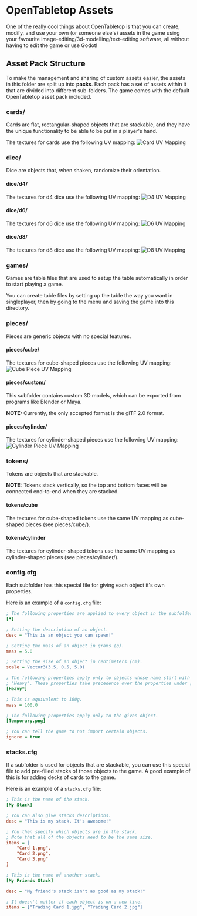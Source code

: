 # OpenTabletop Assets

One of the really cool things about OpenTabletop is that you can create,
modify, and use your own (or someone else's) assets in the game using your
favourite image-editing/3d-modelling/text-editing software, all without having
to edit the game or use Godot!

## Asset Pack Structure

To make the management and sharing of custom assets easier, the assets in this
folder are split up into **packs**. Each pack has a set of assets within it
that are divided into different sub-folders. The game comes with the default
OpenTabletop asset pack included.

### cards/

Cards are flat, rectangular-shaped objects that are stackable, and they have
the unique functionality to be able to be put in a player's hand.

The textures for cards use the following UV mapping:
![Card UV Mapping](OpenTabletop/cards/Template.svg)

### dice/

Dice are objects that, when shaken, randomize their orientation.

#### dice/d4/

The textures for d4 dice use the following UV mapping:
![D4 UV Mapping](OpenTabletop/dice/d4/Template.svg)

#### dice/d6/

The textures for d6 dice use the following UV mapping:
![D6 UV Mapping](OpenTabletop/dice/d6/Template.svg)

#### dice/d8/

The textures for d8 dice use the following UV mapping:
![D8 UV Mapping](OpenTabletop/dice/d8/Template.svg)

### games/

Games are table files that are used to setup the table automatically in order
to start playing a game.

You can create table files by setting up the table the way you want in
singleplayer, then by going to the menu and saving the game into this
directory.

### pieces/

Pieces are generic objects with no special features.

#### pieces/cube/

The textures for cube-shaped pieces use the following UV mapping:
![Cube Piece UV Mapping](OpenTabletop/pieces/cube/Template.svg)

#### pieces/custom/

This subfolder contains custom 3D models, which can be exported from programs
like Blender or Maya.

**NOTE:** Currently, the only accepted format is the glTF 2.0 format.

#### pieces/cylinder/

The textures for cylinder-shaped pieces use the following UV mapping:
![Cylinder Piece UV Mapping](OpenTabletop/pieces/cylinder/Template.svg)

### tokens/

Tokens are objects that are stackable.

**NOTE:** Tokens stack vertically, so the top and bottom faces will be
connected end-to-end when they are stacked.

#### tokens/cube

The textures for cube-shaped tokens use the same UV mapping as cube-shaped
pieces (see pieces/cube/).

#### tokens/cylinder

The textures for cylinder-shaped tokens use the same UV mapping as
cylinder-shaped pieces (see pieces/cylinder/).

### config.cfg

Each subfolder has this special file for giving each object it's own
properties.

Here is an example of a `config.cfg` file:

```ini
; The following properties are applied to every object in the subfolder.
[*]

; Setting the description of an object.
desc = "This is an object you can spawn!"

; Setting the mass of an object in grams (g).
mass = 5.0

; Setting the size of an object in centimeters (cm).
scale = Vector3(3.5, 0.5, 5.0)

; The following properties apply only to objects whose name start with
; "Heavy". These properties take precedence over the properties under [*].
[Heavy*]

; This is equivalent to 100g.
mass = 100.0

; The following properties apply only to the given object.
[Temporary.png]

; You can tell the game to not import certain objects.
ignore = true
```

### stacks.cfg

If a subfolder is used for objects that are stackable, you can use this special
file to add pre-filled stacks of those objects to the game. A good example of
this is for adding decks of cards to the game.

Here is an example of a `stacks.cfg` file:

```ini
; This is the name of the stack.
[My Stack]

; You can also give stacks descriptions.
desc = "This is my stack. It's awesome!"

; You then specify which objects are in the stack.
; Note that all of the objects need to be the same size.
items = [
    "Card 1.png",
    "Card 2.png",
    "Card 3.png"
]

; This is the name of another stack.
[My Friends Stack]

desc = "My friend's stack isn't as good as my stack!"

; It doesn't matter if each object is on a new line.
items = ["Trading Card 1.jpg", "Trading Card 2.jpg"]
```
